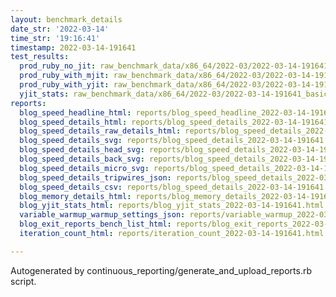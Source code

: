 ```yaml
---
layout: benchmark_details
date_str: '2022-03-14'
time_str: '19:16:41'
timestamp: 2022-03-14-191641
test_results:
  prod_ruby_no_jit: raw_benchmark_data/x86_64/2022-03/2022-03-14-191641_basic_benchmark_prod_ruby_no_jit.json
  prod_ruby_with_mjit: raw_benchmark_data/x86_64/2022-03/2022-03-14-191641_basic_benchmark_prod_ruby_with_mjit.json
  prod_ruby_with_yjit: raw_benchmark_data/x86_64/2022-03/2022-03-14-191641_basic_benchmark_prod_ruby_with_yjit.json
  yjit_stats: raw_benchmark_data/x86_64/2022-03/2022-03-14-191641_basic_benchmark_yjit_stats.json
reports:
  blog_speed_headline_html: reports/blog_speed_headline_2022-03-14-191641.html
  blog_speed_details_html: reports/blog_speed_details_2022-03-14-191641.html
  blog_speed_details_raw_details_html: reports/blog_speed_details_2022-03-14-191641.raw_details.html
  blog_speed_details_svg: reports/blog_speed_details_2022-03-14-191641.svg
  blog_speed_details_head_svg: reports/blog_speed_details_2022-03-14-191641.head.svg
  blog_speed_details_back_svg: reports/blog_speed_details_2022-03-14-191641.back.svg
  blog_speed_details_micro_svg: reports/blog_speed_details_2022-03-14-191641.micro.svg
  blog_speed_details_tripwires_json: reports/blog_speed_details_2022-03-14-191641.tripwires.json
  blog_speed_details_csv: reports/blog_speed_details_2022-03-14-191641.csv
  blog_memory_details_html: reports/blog_memory_details_2022-03-14-191641.html
  blog_yjit_stats_html: reports/blog_yjit_stats_2022-03-14-191641.html
  variable_warmup_warmup_settings_json: reports/variable_warmup_2022-03-14-191641.warmup_settings.json
  blog_exit_reports_bench_list_html: reports/blog_exit_reports_2022-03-14-191641.bench_list.html
  iteration_count_html: reports/iteration_count_2022-03-14-191641.html

---
```

Autogenerated by continuous_reporting/generate_and_upload_reports.rb script.
